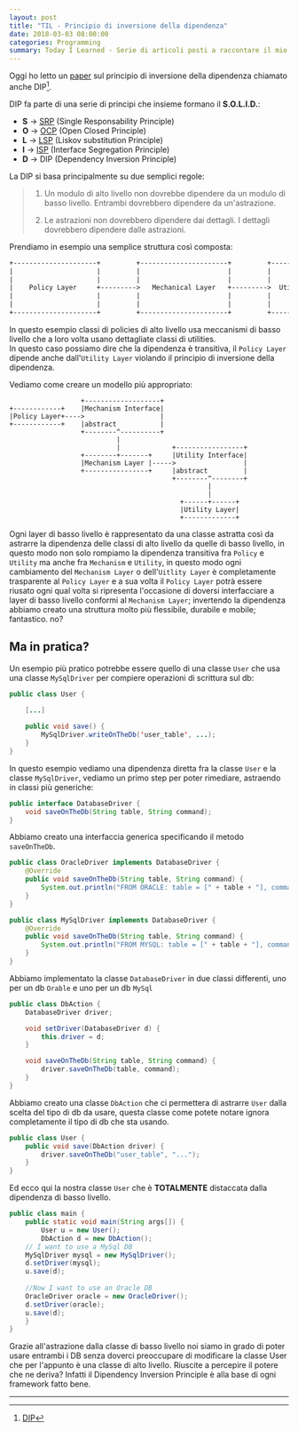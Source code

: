 ```yaml
---
layout: post
title: "TIL - Principio di inversione della dipendenza"
date: 2018-03-03 08:00:00
categories: Programming
summary: Today I Learned - Serie di articoli posti a raccontare il mio percorso di studio giornaliero in cui cercherò di riassumere concetti tecnici e non ~ 
---
```


Oggi ho letto un [paper](https://drive.google.com/file/d/0BwhCYaYDn8EgMjdlMWIzNGUtZTQ0NC00ZjQ5LTkwYzQtZjRhMDRlNTQ3ZGMz/view) sul principio di inversione della dipendenza chiamato anche DIP[^1].

DIP fa parte di una serie di principi che insieme formano il **S.O.L.I.D.**:

* **S** -> [SRP](https://dlion.github.io/til-srp/) (Single Responsability Principle)
* **O** -> [OCP](https://dlion.github.io/til-ocp/) (Open Closed Principle)
* **L** -> [LSP](https://dlion.github.io/til-lsp/) (Liskov substitution Principle)
* **I** -> [ISP](https://dlion.github.io/til-isp/) (Interface Segregation Principle)
* **D** -> DIP (Dependency Inversion Principle)

La DIP si basa principalmente su due semplici regole:

> 1. Un modulo di alto livello non dovrebbe dipendere da un modulo di basso livello. Entrambi dovrebbero dipendere da un'astrazione.
>
> 2. Le astrazioni non dovrebbero dipendere dai dettagli. I dettagli dovrebbero dipendere dalle astrazioni.

Prendiamo in esempio una semplice struttura così composta:

```txt
+---------------------+         +----------------------+         +--------------------+
|                     |         |                      |         |                    |
|                     |         |                      |         |                    |
|    Policy Layer     +--------->   Mechanical Layer   +--------->  Utility Layer     |
|                     |         |                      |         |                    |
|                     |         |                      |         |                    |
+---------------------+         +----------------------+         +--------------------+
```

In questo esempio classi di policies di alto livello usa meccanismi di basso livello che a loro volta usano dettagliate classi di utilities.   
In questo caso possiamo dire che la dipendenza è transitiva, il `Policy Layer` dipende anche dall'`Utility Layer` violando il principio di inversione della dipendenza.

Vediamo come creare un modello più appropriato:

```
                  +-------------------+
+------------+    |Mechanism Interface|
|Policy Layer+---->                   |
+------------+    |abstract           |
                  +--------^----------+
                           |
                           |             +-----------------+
                  +--------+-------+     |Utility Interface|
                  |Mechanism Layer |----->                 |
                  +----------------+     |abstract         |
                                         +--------^--------+
                                                  |
                                                  |
                                           +------+------+
                                           |Utility Layer|
                                           +-------------+
```

Ogni layer di basso livello è rappresentato da una classe astratta così da astrarre la dipendenza delle classi di alto livello da quelle di basso livello, in questo modo non solo rompiamo la dipendenza transitiva fra `Policy` e `Utility` ma anche fra `Mechanism` e `Utility`, in questo modo ogni cambiamento del `Mechanism Layer` o dell'`Uitlity Layer` è completamente trasparente al `Policy Layer` e a sua volta il `Policy Layer` potrà essere riusato ogni qual volta si ripresenta l'occasione di doversi interfacciare a layer di basso livello conformi al `Mechanism Layer`; invertendo la dipendenza abbiamo creato una struttura molto più flessibile, durabile e mobile; fantastico. no?

## Ma in pratica?

Un esempio più pratico potrebbe essere quello di una classe `User` che usa una classe `MySqlDriver` per compiere operazioni di scrittura sul db:

```java
public class User {
	
	[...]

	public void save() {
		MySqlDriver.writeOnTheDb('user_table', ...);
	}
}
```

In questo esempio vediamo una dipendenza diretta fra la classe `User` e la classe `MySqlDriver`, vediamo un primo step per poter rimediare, astraendo in classi più generiche:

```java
public interface DatabaseDriver {
    void saveOnTheDb(String table, String command);
}
```

Abbiamo creato una interfaccia generica specificando il metodo `saveOnTheDb`.


```java
public class OracleDriver implements DatabaseDriver {
    @Override
    public void saveOnTheDb(String table, String command) {
        System.out.println("FROM ORACLE: table = [" + table + "], command = [" + command + "]");
    }
}
```

```java
public class MySqlDriver implements DatabaseDriver {
    @Override
    public void saveOnTheDb(String table, String command) {
        System.out.println("FROM MYSQL: table = [" + table + "], command = [" + command + "]");
    }
}
```

Abbiamo implementato la classe `DatabaseDriver` in due classi differenti, uno per un db `Orable` e uno per un db `MySql`


```java
public class DbAction {
    DatabaseDriver driver;

    void setDriver(DatabaseDriver d) {
        this.driver = d;
    }

    void saveOnTheDb(String table, String command) {
        driver.saveOnTheDb(table, command);
    }
}
```

Abbiamo creato una classe `DbAction` che ci permettera di astrarre `User` dalla scelta del tipo di db da usare, questa classe come potete notare ignora completamente il tipo di db che sta usando.


```java
public class User {
    public void save(DbAction driver) {
        driver.saveOnTheDb("user_table", "...");
    }
}
```

Ed ecco qui la nostra classe `User` che è **TOTALMENTE** distaccata dalla dipendenza di basso livello.


```java
public class main {
    public static void main(String args[]) {
        User u = new User();
        DbAction d = new DbAction();
   	// I want to use a MySql DB
	MySqlDriver mysql = new MySqlDriver();
	d.setDriver(mysql);
	u.save(d);
		
	//Now I want to use an Oracle DB
	OracleDriver oracle = new OracleDriver();
	d.setDriver(oracle);
	u.save(d);
    }
}
```

Grazie all'astrazione dalla classe di basso livello noi siamo in grado di poter usare entrambi i DB senza doverci preoccupare di modificare la classe User che per l'appunto è una classe di alto livello. Riuscite a percepire il potere che ne deriva? Infatti il Dipendency Inversion Principle è alla base di ogni framework fatto bene.

---

[^1]: [DIP](https://en.wikipedia.org/wiki/Dependency_inversion_principle)



